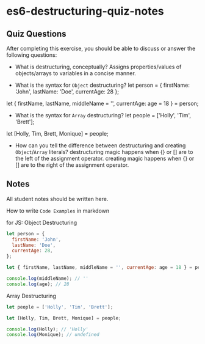 # es6-destructuring-quiz-notes

## Quiz Questions

After completing this exercise, you should be able to discuss or answer the following questions:

- What is destructuring, conceptually?
  Assigns properties/values of objects/arrays to variables in a concise manner.

- What is the syntax for `Object` destructuring?
  let person = {
  firstName: 'John',
  lastName: 'Doe',
  currentAge: 28
  };

let { firstName, lastName, middleName = '', currentAge: age = 18 } = person;

- What is the syntax for `Array` destructuring?
  let people = ['Holly', 'Tim', 'Brett'];

let [Holly, Tim, Brett, Monique] = people;

- How can you tell the difference between destructuring and creating `Object`/`Array` literals?
  destructuring magic happens when {} or [] are to the left of the assignment operator.
  creating magic happens when {} or [] are to the right of the assignment operator.

## Notes

All student notes should be written here.

How to write `Code Examples` in markdown

for JS:
Object Destructuring

```javascript
let person = {
  firstName: 'John',
  lastName: 'Doe',
  currentAge: 28,
};

let { firstName, lastName, middleName = '', currentAge: age = 18 } = person;

console.log(middleName); // ''
console.log(age); // 28
```

Array Destructuring

```javascript
let people = ['Holly', 'Tim', 'Brett'];

let [Holly, Tim, Brett, Monique] = people;

console.log(Holly); // 'Holly'
console.log(Monique); // undefined
```
